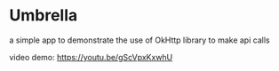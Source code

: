 # Umbrella
a simple app to demonstrate the use of OkHttp library to make api calls

video demo: https://youtu.be/gScVpxKxwhU
